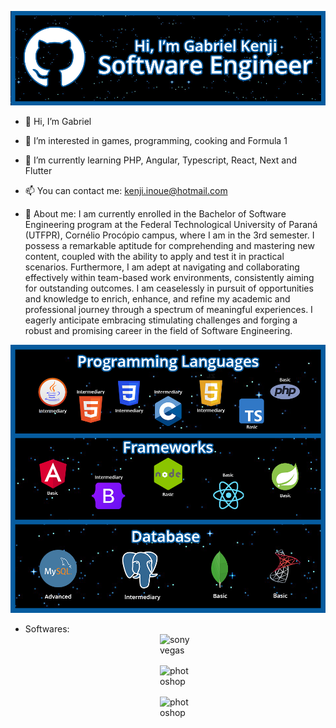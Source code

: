 ![Banner Screenshot](https://github.com/Jackoki/Jackoki/blob/main/Banner.png)

- 👋 Hi, I’m Gabriel
- 👀 I’m interested in games, programming, cooking and Formula 1
- 🌱 I’m currently learning PHP, Angular, Typescript, React, Next and Flutter
- 📫 You can contact me: kenji.inoue@hotmail.com

- 🔎 About me: I am currently enrolled in the Bachelor of Software Engineering program at the Federal Technological University of Paraná (UTFPR), Cornélio Procópio campus, where I am in the 3rd semester. I possess a remarkable aptitude for comprehending and mastering new content, coupled with the ability to apply and test it in practical scenarios. Furthermore, I am adept at navigating and collaborating effectively within team-based work environments, consistently aiming for outstanding outcomes.
I am ceaselessly in pursuit of opportunities and knowledge to enrich, enhance, and refine my academic and professional journey through a spectrum of meaningful experiences. I eagerly anticipate embracing stimulating challenges and forging a robust and promising career in the field of Software Engineering.

![Portfolio Screenshot](https://github.com/Jackoki/Jackoki/raw/main/Portfolio.png)

- Softwares:
  <div style="display: inline_block">
  <img style="width: 50px; height: 50px; display: block; margin: 0 auto;" alt="sonyvegas" src="https://cdn2.iconfinder.com/data/icons/circular-icon-set/256/Sony_Vegas_Pro.png"/>
  <img style="width: 50px; height: 50px; display: block; margin: 0 auto;" alt="photoshop" src="https://cdn4.iconfinder.com/data/icons/logos-and-brands/512/23_Photoshop_Adobe_logo_logos-512.png"/>
  <img style="width: 50px; height: 50px; display: block; margin: 0 auto;" alt="photoshop" src="https://cdn4.iconfinder.com/data/icons/social-media-logos-6/512/76-office-512.png"/>
  </div><br/>
  

<!---
Jackoki/Jackoki is a ✨ special ✨ repository because its `README.md` (this file) appears on your GitHub profile.
You can click the Preview link to take a look at your changes.
--->
